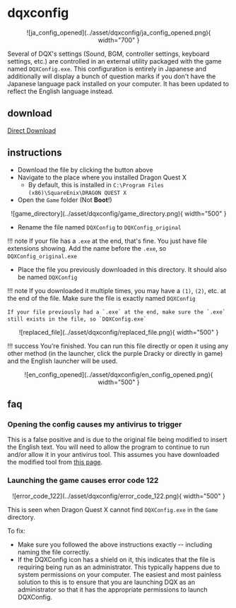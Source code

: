 # dqxconfig

<center>![ja_config_opened](../asset/dqxconfig/ja_config_opened.png){ width="700" }</center>

Several of DQX's settings (Sound, BGM, controller settings, keyboard settings, etc.) are controlled in an external utility packaged with the game named `DQXConfig.exe`. This configuration is entirely in Japanese and additionally will display a bunch of question marks if you don't have the Japanese language pack installed on your computer. It has been updated to reflect the English language instead.

## download

[Direct Download](https://github.com/dqx-translation-project/dqx_en_config/releases/latest/download/DQXConfig.exe)

## instructions

- Download the file by clicking the button above
- Navigate to the place where you installed Dragon Quest X
  - By default, this is installed in `C:\Program Files (x86)\SquareEnix\DRAGON QUEST X`
- Open the `Game` folder (Not **Boot**!)

<center>![game_directory](../asset/dqxconfig/game_directory.png){ width="500" }</center>

- Rename the file named `DQXConfig` to `DQXConfig_original`

!!! note
    If your file has a `.exe` at the end, that's fine. You just have file extensions showing. Add the name before the `.exe`, so `DQXConfig_original.exe`

- Place the file you previously downloaded in this directory. It should also be named `DQXConfig`

!!! note
    If you downloaded it multiple times, you may have a `(1)`, `(2)`, etc. at the end of the file. Make sure the file is exactly named `DQXConfig`

    If your file previously had a `.exe` at the end, make sure the `.exe` still exists in the file, so `DQXConfig.exe`

<center>![replaced_file](../asset/dqxconfig/replaced_file.png){ width="500" }</center>

!!! success
    You're finished. You can run this file directly or open it using any other method (in the launcher, click the purple Dracky or directly in game) and the English launcher will be used.

<center>![en_config_opened](../asset/dqxconfig/en_config_opened.png){ width="500" }</center>

## faq

### Opening the config causes my antivirus to trigger

This is a false positive and is due to the original file being modified to insert the English text. You will need to allow the program to continue to run and/or allow it in your antivirus tool. This assumes you have downloaded the modified tool from [this page](#download).

### Launching the game causes error code 122

<center>![error_code_122](../asset/dqxconfig/error_code_122.png){ width="500" }</center>

This is seen when Dragon Quest X cannot find `DQXConfig.exe` in the `Game` directory.

To fix:

- Make sure you followed the above instructions exactly -- including naming the file correctly.
- If the DQXConfig icon has a shield on it, this indicates that the file is requiring being run as an administrator. This typically happens due to system permissions on your computer. The easiest and most painless solution to this is to ensure that you are launching DQX as an administrator so that it has the appropriate permissions to launch DQXConfig.
